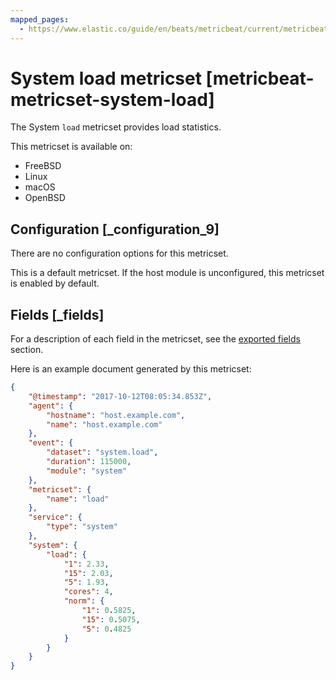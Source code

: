 ```yaml
---
mapped_pages:
  - https://www.elastic.co/guide/en/beats/metricbeat/current/metricbeat-metricset-system-load.html
---
```


<!-- This file is generated! See scripts/mage/docs_collector.go -->

# System load metricset [metricbeat-metricset-system-load]

The System `load` metricset provides load statistics.

This metricset is available on:

* FreeBSD
* Linux
* macOS
* OpenBSD


## Configuration [_configuration_9]

There are no configuration options for this metricset.

This is a default metricset. If the host module is unconfigured, this metricset is enabled by default.

## Fields [_fields]

For a description of each field in the metricset, see the [exported fields](/reference/metricbeat/exported-fields-system.md) section.

Here is an example document generated by this metricset:

```json
{
    "@timestamp": "2017-10-12T08:05:34.853Z",
    "agent": {
        "hostname": "host.example.com",
        "name": "host.example.com"
    },
    "event": {
        "dataset": "system.load",
        "duration": 115000,
        "module": "system"
    },
    "metricset": {
        "name": "load"
    },
    "service": {
        "type": "system"
    },
    "system": {
        "load": {
            "1": 2.33,
            "15": 2.03,
            "5": 1.93,
            "cores": 4,
            "norm": {
                "1": 0.5825,
                "15": 0.5075,
                "5": 0.4825
            }
        }
    }
}
```
